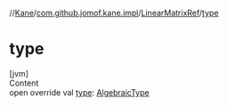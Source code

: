 //[Kane](../../index.md)/[com.github.jomof.kane.impl](../index.md)/[LinearMatrixRef](index.md)/[type](type.md)



# type  
[jvm]  
Content  
open override val [type](type.md): [AlgebraicType](../../com.github.jomof.kane.impl.types/-algebraic-type/index.md)  



